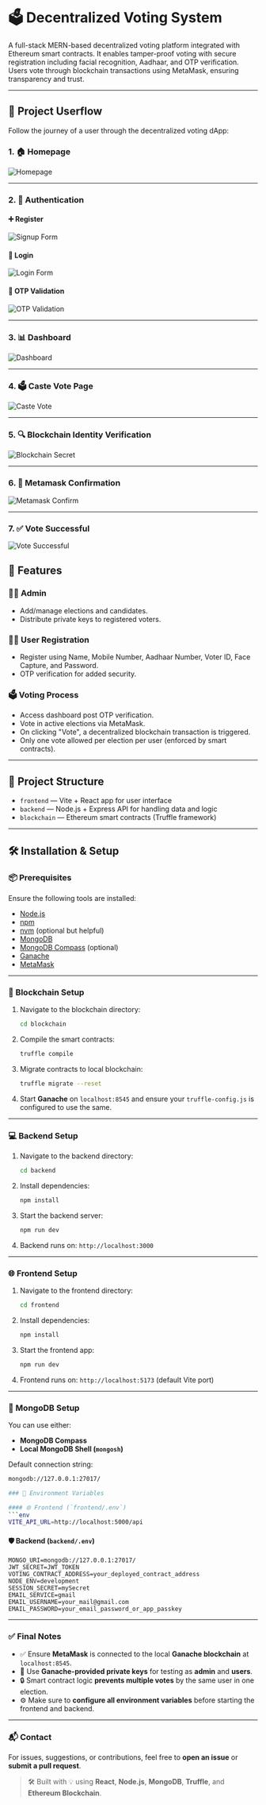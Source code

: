 # 🗳️ Decentralized Voting System

A full-stack MERN-based decentralized voting platform integrated with Ethereum smart contracts. It enables tamper-proof voting with secure registration including facial recognition, Aadhaar, and OTP verification. Users vote through blockchain transactions using MetaMask, ensuring transparency and trust.

---

## 🧭 Project Userflow

Follow the journey of a user through the decentralized voting dApp:

### 1. 🏠 Homepage
![Homepage](frontend/public/home_page.png)

---

### 2. 🔐 Authentication
#### ➕ Register
![Signup Form](frontend/public/signup_form.png)

#### 🔑 Login
![Login Form](frontend/public/login_form.png)

#### 📲 OTP Validation
![OTP Validation](frontend/public/otp_validation.png)

---

### 3. 📊 Dashboard
![Dashboard](frontend/public/dashbooard.png)

---

### 4. 🗳️ Caste Vote Page
![Caste Vote](frontend/public/caste_vate_page.png)

---

### 5. 🔍 Blockchain Identity Verification
![Blockchain Secret](frontend/public/blochchain_secret.png)

---

### 6. 🦊 Metamask Confirmation
![Metamask Confirm](frontend/public/metamask_confirm.png)

---

### 7. ✅ Vote Successful
![Vote Successful](frontend/public/vote_successfull.png)


## 🚀 Features

### 👨‍💼 Admin
- Add/manage elections and candidates.
- Distribute private keys to registered voters.

### 🧑‍💻 User Registration
- Register using Name, Mobile Number, Aadhaar Number, Voter ID, Face Capture, and Password.
- OTP verification for added security.

### 🗳️ Voting Process
- Access dashboard post OTP verification.
- Vote in active elections via MetaMask.
- On clicking "Vote", a decentralized blockchain transaction is triggered.
- Only one vote allowed per election per user (enforced by smart contracts).

---

## 📁 Project Structure

- `frontend` — Vite + React app for user interface
- `backend` — Node.js + Express API for handling data and logic
- `blockchain` — Ethereum smart contracts (Truffle framework)

---

## 🛠️ Installation & Setup

### 📦 Prerequisites

Ensure the following tools are installed:

- [Node.js](https://nodejs.org/)
- [npm](https://www.npmjs.com/)
- [nvm](https://github.com/nvm-sh/nvm) (optional but helpful)
- [MongoDB](https://www.mongodb.com/try/download/community)
- [MongoDB Compass](https://www.mongodb.com/products/compass) (optional)
- [Ganache](https://trufflesuite.com/ganache/)
- [MetaMask](https://metamask.io/)

---

### 🔗 Blockchain Setup

1. Navigate to the blockchain directory:

    ```bash
    cd blockchain
    ```

2. Compile the smart contracts:

    ```bash
    truffle compile
    ```

3. Migrate contracts to local blockchain:

    ```bash
    truffle migrate --reset
    ```

4. Start **Ganache** on `localhost:8545` and ensure your `truffle-config.js` is configured to use the same.

---

### 💻 Backend Setup

1. Navigate to the backend directory:

    ```bash
    cd backend
    ```

2. Install dependencies:

    ```bash
    npm install
    ```

3. Start the backend server:

    ```bash
    npm run dev
    ```

4. Backend runs on: `http://localhost:3000`

---

### 🌐 Frontend Setup

1. Navigate to the frontend directory:

    ```bash
    cd frontend
    ```

2. Install dependencies:

    ```bash
    npm install
    ```

3. Start the frontend app:

    ```bash
    npm run dev
    ```

4. Frontend runs on: `http://localhost:5173` (default Vite port)

---

### 🧪 MongoDB Setup

You can use either:

- **MongoDB Compass**
- **Local MongoDB Shell (`mongosh`)**

Default connection string:

```bash
mongodb://127.0.0.1:27017/

### 🔐 Environment Variables

#### 🌐 Frontend (`frontend/.env`)
```env
VITE_API_URL=http://localhost:5000/api
```

#### 🛡️ Backend (`backend/.env`)
```env
MONGO_URI=mongodb://127.0.0.1:27017/
JWT_SECRET=JWT_TOKEN
VOTING_CONTRACT_ADDRESS=your_deployed_contract_address
NODE_ENV=development
SESSION_SECRET=mySecret
EMAIL_SERVICE=gmail
EMAIL_USERNAME=your_mail@gmail.com
EMAIL_PASSWORD=your_email_password_or_app_passkey
```

---

### ✅ Final Notes

- ✅ Ensure **MetaMask** is connected to the local **Ganache blockchain** at `localhost:8545`.
- 🧪 Use **Ganache-provided private keys** for testing as **admin** and **users**.
- 🔒 Smart contract logic **prevents multiple votes** by the same user in one election.
- ⚙️ Make sure to **configure all environment variables** before starting the frontend and backend.

---

### 📬 Contact

For issues, suggestions, or contributions, feel free to **open an issue** or **submit a pull request**.

> 🛠️ Built with 💡 using **React**, **Node.js**, **MongoDB**, **Truffle**, and **Ethereum Blockchain**.

